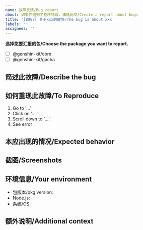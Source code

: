 ```yaml
---
name: 故障反馈/Bug report
about: 如果你遇到了程序错误，请选此项/Create a report about bugs
title: '[BUG?] 关于xxx的故障/The bug is about xxx'
labels: ''
assignees: ''
---
```


**选择您要汇报的包/Choose the package you want to report.**

- [ ] @genshin-kit/core
- [ ] @genshin-kit/gacha

## 简述此故障/Describe the bug

<!-- A clear and concise description of what the bug is. Or just write "RT" (read title). -->

## 如何重现此故障/To Reproduce

<!-- Steps to reproduce the behavior: -->

1. Go to '...'
2. Click on '....'
3. Scroll down to '....'
4. See error

## 本应出现的情况/Expected behavior

<!-- A clear and concise description of what you expected to happen. -->

## 截图/Screenshots

<!-- If applicable, add screenshots to help explain your problem. -->

## 环境信息/Your environment

- 包版本/pkg version: <!-- xx.x.x/xx.x.x-beta.x/... -->
- Node.js: <!-- 16.x.x/14.x.x/... -->
- 系统/OS: <!-- Windows/Linux/macOS... -->

## 额外说明/Additional context

<!-- Add any other context about the problem here. -->
